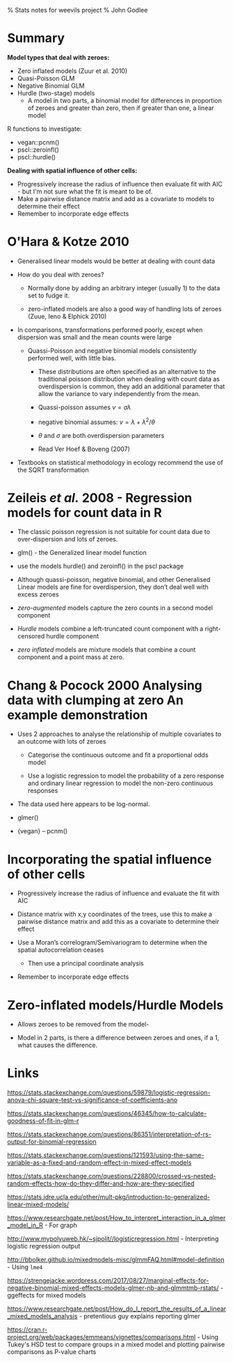 % Stats notes for weevils project
% John Godlee

# Summary

__Model types that deal with zeroes:__

* Zero inflated models (Zuur et al. 2010)
* Quasi-Poisson GLM
* Negative Binomial GLM
* Hurdle (two-stage) models
    * A model in two parts, a binomial model for differences in proportion of zeroes and greater than zero, then if greater than one, a linear model 

R functions to investigate:

* vegan::pcnm()
* pscl::zeroinfl()
* pscl::hurdle()

__Dealing with spatial influence of other cells:__

* Progressively increase the radius of influence then evaluate fit with AIC - but I'm not sure what the fit is meant to be of. 
* Make a pairwise distance matrix and add as a covariate to models to determine their effect
* Remember to incorporate edge effects


# O'Hara & Kotze 2010

- Generalised linear models would be better at dealing with count data

- How do you deal with zeroes?

    - Normally done by adding an arbitrary integer (usually 1) to the data set to fudge it.

    - zero-inflated models are also a good way of handling lots of zeroes (Zuue, Ieno & Elphick 2010)

- In comparisons, transformations performed poorly, except when dispersion was small and the mean counts were large

    - Quassi-Poisson and negative binomial models consistently performed well, with little bias.

        - These distributions are often specified as an alternative to the traditional poisson distribution when dealing with count data as overdispersion is common, they add an additional parameter that allow the variance to vary independently from the mean.

        - Quassi-poisson assumes $v = \sigma\lambda$

        - negative binomial assumes: $v = \lambda + \lambda^{2}/\theta$

        - $\theta$ and $\sigma$ are both overdispersion parameters

        - Read Ver Hoef & Boveng (2007)

- Textbooks on statistical methodology in ecology recommend the use of the SQRT transformation


# Zeileis *et al.* 2008 - Regression models for count data in R

- The classic poisson regression is not suitable for count data due to over-dispersion and lots of zeroes.

- glm() - the Generalized linear model function

- use the models hurdle() and zeroinfl() in the pscl package

- Although quassi-poisson, negative binomial, and other Generalised Linear models are fine for overdispersion, they don’t deal well with excess zeroes

- *zero-augmented* models capture the zero counts in a second model component

- *Hurdle* models combine a left-truncated count component with a right-censored hurdle component

- *zero inflated* models are mixture models that combine a count component and a point mass at zero.


# Chang & Pocock 2000 Analysing data with clumping at zero An example demonstration

- Uses 2 approaches to analyse the relationship of multiple covariates to an outcome with lots of zeroes

    - Categorise the continuous outcome and fit a proportional odds model

    - Use a logistic regression to model the probability of a zero response and ordinary linear regression to model the non-zero continuous responses

- The data used here appears to be log-normal.

- glmer()

- {vegan} – pcnm()


# Incorporating the spatial influence of other cells

- Progressively increase the radius of influence and evaluate the fit
    with AIC

- Distance matrix with x,y coordinates of the trees, use this to make
    a pairwise distance matrix and add this as a covariate to determine
    their effect

- Use a Moran’s correlogram/Semivariogram to determine when the
    spatial autocorrelation ceases

    - Then use a principal coordinate analysis

- Remember to incorporate edge effects

# Zero-inflated models/Hurdle Models

- Allows zeroes to be removed from the model-

- Model in 2 parts, is there a difference between zeroes and ones, if
    a 1, what causes the difference.


# Links

https://stats.stackexchange.com/questions/59879/logistic-regression-anova-chi-square-test-vs-significance-of-coefficients-ano

https://stats.stackexchange.com/questions/46345/how-to-calculate-goodness-of-fit-in-glm-r

https://stats.stackexchange.com/questions/86351/interpretation-of-rs-output-for-binomial-regression

https://stats.stackexchange.com/questions/121593/using-the-same-variable-as-a-fixed-and-random-effect-in-mixed-effect-models

https://stats.stackexchange.com/questions/228800/crossed-vs-nested-random-effects-how-do-they-differ-and-how-are-they-specified

https://stats.idre.ucla.edu/other/mult-pkg/introduction-to-generalized-linear-mixed-models/

https://www.researchgate.net/post/How_to_interpret_interaction_in_a_glmer_model_in_R   - For graph

http://www.mypolyuweb.hk/~sjpolit//logisticregression.html  - Interpreting logistic regression output

http://bbolker.github.io/mixedmodels-misc/glmmFAQ.html#model-definition - Using `lme4`

https://strengejacke.wordpress.com/2017/08/27/marginal-effects-for-negative-binomial-mixed-effects-models-glmer-nb-and-glmmtmb-rstats/ - ggeffects for mixed models

https://www.researchgate.net/post/How_do_I_report_the_results_of_a_linear_mixed_models_analysis - pretentious guy explains reporting glmer

https://cran.r-project.org/web/packages/emmeans/vignettes/comparisons.html - Using Tukey's HSD test to compare groups in a mixed model and plotting pairwise comparisons as P-value charts

